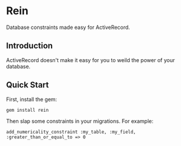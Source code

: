 # Rein

Database constraints made easy for ActiveRecord.

## Introduction

ActiveRecord doesn't make it easy for you to weild the power of your database.

## Quick Start

First, install the gem:

    gem install rein

Then slap some constraints in your migrations. For example:

    add_numericality_constraint :my_table, :my_field, :greater_than_or_equal_to => 0

